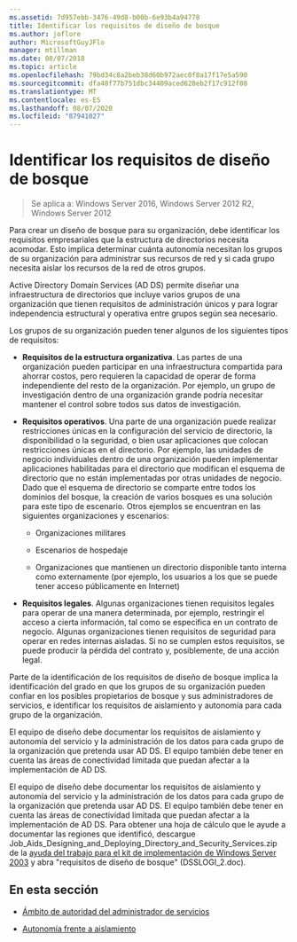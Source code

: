 ```yaml
---
ms.assetid: 7d957ebb-3476-49d8-b00b-6e93b4a94778
title: Identificar los requisitos de diseño de bosque
ms.author: joflore
author: MicrosoftGuyJFlo
manager: mtillman
ms.date: 08/07/2018
ms.topic: article
ms.openlocfilehash: 79bd34c8a2beb38d60b972aec0f8a17f17e5a590
ms.sourcegitcommit: dfa48f77b751dbc34409aced628eb2f17c912f08
ms.translationtype: MT
ms.contentlocale: es-ES
ms.lasthandoff: 08/07/2020
ms.locfileid: "87941027"
---
```

# <a name="identifying-forest-design-requirements"></a>Identificar los requisitos de diseño de bosque

> Se aplica a: Windows Server 2016, Windows Server 2012 R2, Windows Server 2012

Para crear un diseño de bosque para su organización, debe identificar los requisitos empresariales que la estructura de directorios necesita acomodar. Esto implica determinar cuánta autonomía necesitan los grupos de su organización para administrar sus recursos de red y si cada grupo necesita aislar los recursos de la red de otros grupos.

Active Directory Domain Services (AD DS) permite diseñar una infraestructura de directorios que incluye varios grupos de una organización que tienen requisitos de administración únicos y para lograr independencia estructural y operativa entre grupos según sea necesario.

Los grupos de su organización pueden tener algunos de los siguientes tipos de requisitos:

- **Requisitos de la estructura organizativa**. Las partes de una organización pueden participar en una infraestructura compartida para ahorrar costos, pero requieren la capacidad de operar de forma independiente del resto de la organización. Por ejemplo, un grupo de investigación dentro de una organización grande podría necesitar mantener el control sobre todos sus datos de investigación.

- **Requisitos operativos**. Una parte de una organización puede realizar restricciones únicas en la configuración del servicio de directorio, la disponibilidad o la seguridad, o bien usar aplicaciones que colocan restricciones únicas en el directorio. Por ejemplo, las unidades de negocio individuales dentro de una organización pueden implementar aplicaciones habilitadas para el directorio que modifican el esquema de directorio que no están implementadas por otras unidades de negocio. Dado que el esquema de directorio se comparte entre todos los dominios del bosque, la creación de varios bosques es una solución para este tipo de escenario. Otros ejemplos se encuentran en las siguientes organizaciones y escenarios:

    - Organizaciones militares

    - Escenarios de hospedaje

    - Organizaciones que mantienen un directorio disponible tanto interna como externamente (por ejemplo, los usuarios a los que se puede tener acceso públicamente en Internet)

- **Requisitos legales**. Algunas organizaciones tienen requisitos legales para operar de una manera determinada, por ejemplo, restringir el acceso a cierta información, tal como se especifica en un contrato de negocio. Algunas organizaciones tienen requisitos de seguridad para operar en redes internas aisladas. Si no se cumplen estos requisitos, se puede producir la pérdida del contrato y, posiblemente, de una acción legal.

Parte de la identificación de los requisitos de diseño de bosque implica la identificación del grado en que los grupos de su organización pueden confiar en los posibles propietarios de bosque y sus administradores de servicios, e identificar los requisitos de aislamiento y autonomía para cada grupo de la organización.

El equipo de diseño debe documentar los requisitos de aislamiento y autonomía del servicio y la administración de los datos para cada grupo de la organización que pretenda usar AD DS. El equipo también debe tener en cuenta las áreas de conectividad limitada que puedan afectar a la implementación de AD DS.

El equipo de diseño debe documentar los requisitos de aislamiento y autonomía del servicio y la administración de los datos para cada grupo de la organización que pretenda usar AD DS. El equipo también debe tener en cuenta las áreas de conectividad limitada que puedan afectar a la implementación de AD DS. Para obtener una hoja de cálculo que le ayude a documentar las regiones que identificó, descargue Job_Aids_Designing_and_Deploying_Directory_and_Security_Services.zip de la [ayuda del trabajo para el kit de implementación de Windows Server 2003](https://microsoft.com/download/details.aspx?id=9608) y abra "requisitos de diseño de bosque" (DSSLOGI_2.doc).

## <a name="in-this-section"></a>En esta sección

- [Ámbito de autoridad del administrador de servicios](../../ad-ds/plan/Service-Administrator-Scope-of-Authority.md)

- [Autonomía frente a aislamiento](../../ad-ds/plan/Autonomy-vs.-Isolation.md)
